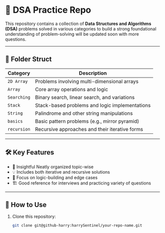 # 📘 DSA Practice Repo

This repository contains a collection of **Data Structures and Algorithms (DSA)** problems solved in various categories to build a strong foundational understanding of problem-solving will be updated soon with more questions.

---

## 📂 Folder Struct

| Category     | Description                                       |
|--------------|---------------------------------------------------|
| `2D Array`   | Problems involving multi-dimensional arrays       |
| `Array`      | Core array operations and logic                   |
| `Searching`  | Binary search, linear search, and variations      |
| `Stack`      | Stack-based problems and logic implementations    |
| `String`     | Palindrome and other string manipulations         |
| `basics`     | Basic pattern problems (e.g., mirror pyramid)     |
| `recursion`  | Recursive approaches and their iterative forms    |

---

## 🛠️ Key Features

- 📌 Insightful Neatly organized topic-wise
- 💡 Includes both iterative and recursive solutions
- 🧠 Focus on logic-building and edge cases
- 🏗️ Good reference for interviews and practicing variety of questions

---

## 🚀 How to Use

1. Clone this repository:

   ```bash
   git clone git@github-harry:harrySentinel/your-repo-name.git
